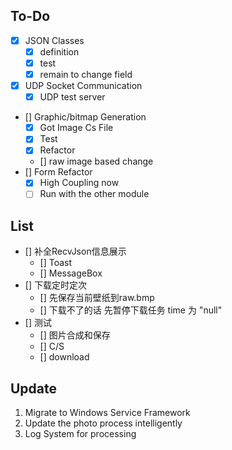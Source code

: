 ## To-Do

- [x] JSON Classes
    - [x] definition
    - [x] test
    - [x] remain to change field
- [x] UDP Socket Communication
  - [x] UDP test server
- [] Graphic/bitmap Generation
  - [x] Got Image Cs File
  - [x] Test
  - [x] Refactor
  - [] raw image based change
- [] Form Refactor
  - [x] High Coupling now
  - [ ] Run with the other module

## List

- [] 补全RecvJson信息展示
  - [] Toast
  - [] MessageBox
- [] 下载定时定次
  - [] 先保存当前壁纸到raw.bmp
  - [] 下载不了的话 先暂停下载任务 time 为 "null"
- [] 测试
  - [] 图片合成和保存
  - [] C/S
  - [] download

## Update

1. Migrate to Windows Service Framework
2. Update the photo process intelligently
3. Log System for processing

